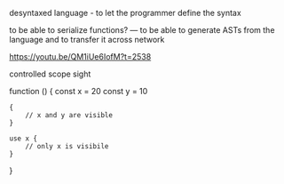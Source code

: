 desyntaxed language - to let the programmer define the syntax



to be able to serialize functions? — to be able to generate ASTs from the language and to transfer it across network




https://youtu.be/QM1iUe6IofM?t=2538

controlled scope sight

function () {
    const x = 20
    const y = 10

    {
        // x and y are visible
    }

    use x {
        // only x is visibile
    }
}
